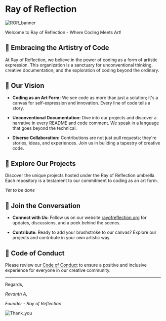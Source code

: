 # Ray of Reflection

![ROR_banner](https://cdn.shopify.com/s/files/1/0611/2208/5028/files/Ray_of_reflection_logo_white_tag.png?v=1661965435 "ROR_banner")

Welcome to Ray of Reflection - Where Coding Meets Art!

## 🎨 Embracing the Artistry of Code

At Ray of Reflection, we believe in the power of coding as a form of artistic expression. This organization is a sanctuary for unconventional thinking, creative documentation, and the exploration of coding beyond the ordinary.

## 🚀 Our Vision

- **Coding as an Art Form:** We see code as more than just a solution; it's a canvas for self-expression and innovation. Every line of code tells a story.

- **Unconventional Documentation:** Dive into our projects and discover a narrative in every README and code comment. We speak in a language that goes beyond the technical.

- **Diverse Collaboration:** Contributions are not just pull requests; they're stories, ideas, and experiences. Join us in building a tapestry of creative code.

## 🌟 Explore Our Projects

Discover the unique projects hosted under the Ray of Reflection umbrella. Each repository is a testament to our commitment to coding as an art form.

_Yet to be done_

## 🤝 Join the Conversation

- **Connect with Us:** Follow us on our website [rayofreflection.org](https://rayofreflection.org/) for updates, discussions, and a peek behind the scenes.

- **Contribute:** Ready to add your brushstroke to our canvas? Explore our projects and contribute in your own artistic way.

## 📜 Code of Conduct

Please review our [Code of Conduct](CODE_OF_CONDUCT.md) to ensure a positive and inclusive experience for everyone in our creative community.

---

Regards,

*Revanth A,*

*Founder - Ray of Reflection*

![Thank_you](https://cdn.shopify.com/s/files/1/0611/2208/5028/files/end_banner_bad09693-e97f-409f-b079-183727b29c7f.png?v=1664241228 "end_banner")
